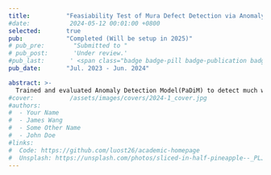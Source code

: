 ```yaml
---
title:          "Feasiability Test of Mura Defect Detection via Anomaly Detection (PaDiM)"
#date:           2024-05-12 00:01:00 +0800
selected:       true
pub:            "Completed (Will be setup in 2025)"
# pub_pre:        "Submitted to "
# pub_post:       'Under review.'
#pub_last:       ' <span class="badge badge-pill badge-publication badge-success">Spotlight</span>'
pub_date:       "Jul. 2023 - Jun. 2024"

abstract: >-
  Trained and evaluated Anomaly Detection Model(PaDiM) to detect much wider and random-shaped mura defects using camera images.abcabcabcabcabcabcabcabc
#cover:          /assets/images/covers/2024-1_cover.jpg
#authors:
#  - Your Name
#  - James Wang
#  - Some Other Name
#  - John Doe
#links:
#  Code: https://github.com/luost26/academic-homepage
#  Unsplash: https://unsplash.com/photos/sliced-in-half-pineapple--_PLJZmHZzk
---
```

